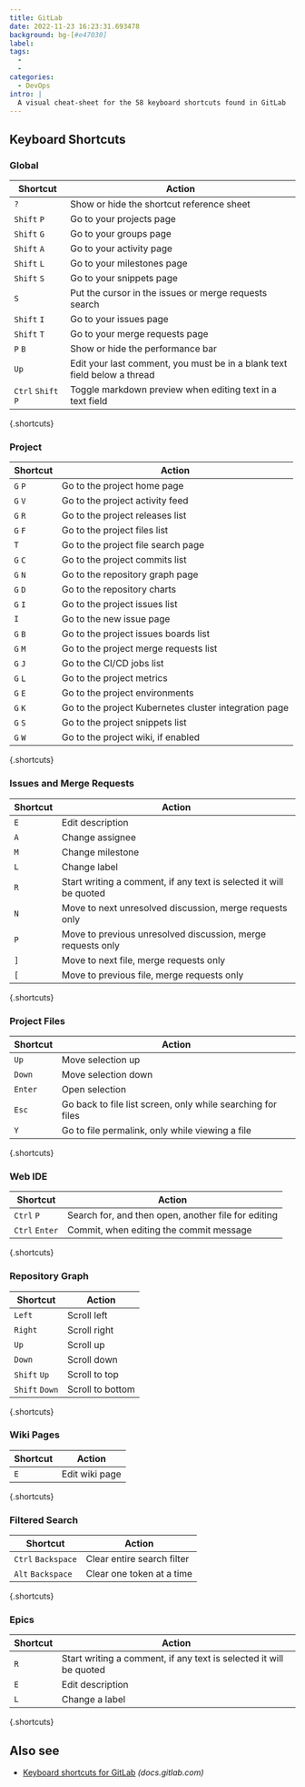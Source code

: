 ```yaml
---
title: GitLab
date: 2022-11-23 16:23:31.693478
background: bg-[#e47030]
label:
tags:
  -
  -
categories:
  - DevOps
intro: |
  A visual cheat-sheet for the 58 keyboard shortcuts found in GitLab
---
```


## Keyboard Shortcuts

### Global

| Shortcut           | Action                                                                   |
| ------------------ | ------------------------------------------------------------------------ |
| `?`                | Show or hide the shortcut reference sheet                                |
| `Shift` `P`        | Go to your projects page                                                 |
| `Shift` `G`        | Go to your groups page                                                   |
| `Shift` `A`        | Go to your activity page                                                 |
| `Shift` `L`        | Go to your milestones page                                               |
| `Shift` `S`        | Go to your snippets page                                                 |
| `S`                | Put the cursor in the issues or merge requests search                    |
| `Shift` `I`        | Go to your issues page                                                   |
| `Shift` `T`        | Go to your merge requests page                                           |
| `P` `B`            | Show or hide the performance bar                                         |
| `Up`               | Edit your last comment, you must be in a blank text field below a thread |
| `Ctrl` `Shift` `P` | Toggle markdown preview when editing text in a text field                |

{.shortcuts}

### Project

| Shortcut | Action                                                |
| -------- | ----------------------------------------------------- |
| `G` `P`  | Go to the project home page                           |
| `G` `V`  | Go to the project activity feed                       |
| `G` `R`  | Go to the project releases list                       |
| `G` `F`  | Go to the project files list                          |
| `T`      | Go to the project file search page                    |
| `G` `C`  | Go to the project commits list                        |
| `G` `N`  | Go to the repository graph page                       |
| `G` `D`  | Go to the repository charts                           |
| `G` `I`  | Go to the project issues list                         |
| `I`      | Go to the new issue page                              |
| `G` `B`  | Go to the project issues boards list                  |
| `G` `M`  | Go to the project merge requests list                 |
| `G` `J`  | Go to the CI/CD jobs list                             |
| `G` `L`  | Go to the project metrics                             |
| `G` `E`  | Go to the project environments                        |
| `G` `K`  | Go to the project Kubernetes cluster integration page |
| `G` `S`  | Go to the project snippets list                       |
| `G` `W`  | Go to the project wiki, if enabled                    |

{.shortcuts}

### Issues and Merge Requests

| Shortcut | Action                                                             |
| -------- | ------------------------------------------------------------------ |
| `E`      | Edit description                                                   |
| `A`      | Change assignee                                                    |
| `M`      | Change milestone                                                   |
| `L`      | Change label                                                       |
| `R`      | Start writing a comment, if any text is selected it will be quoted |
| `N`      | Move to next unresolved discussion, merge requests only            |
| `P`      | Move to previous unresolved discussion, merge requests only        |
| `]`      | Move to next file, merge requests only                             |
| `[`      | Move to previous file, merge requests only                         |

{.shortcuts}

### Project Files

| Shortcut | Action                                                      |
| -------- | ----------------------------------------------------------- |
| `Up`     | Move selection up                                           |
| `Down`   | Move selection down                                         |
| `Enter`  | Open selection                                              |
| `Esc`    | Go back to file list screen, only while searching for files |
| `Y`      | Go to file permalink, only while viewing a file             |

{.shortcuts}

### Web IDE

| Shortcut       | Action                                              |
| -------------- | --------------------------------------------------- |
| `Ctrl` `P`     | Search for, and then open, another file for editing |
| `Ctrl` `Enter` | Commit, when editing the commit message             |

{.shortcuts}

### Repository Graph

| Shortcut       | Action           |
| -------------- | ---------------- |
| `Left`         | Scroll left      |
| `Right`        | Scroll right     |
| `Up`           | Scroll up        |
| `Down`         | Scroll down      |
| `Shift` `Up`   | Scroll to top    |
| `Shift` `Down` | Scroll to bottom |

{.shortcuts}

### Wiki Pages

| Shortcut | Action         |
| -------- | -------------- |
| `E`      | Edit wiki page |

{.shortcuts}

### Filtered Search

| Shortcut           | Action                     |
| ------------------ | -------------------------- |
| `Ctrl` `Backspace` | Clear entire search filter |
| `Alt` `Backspace`  | Clear one token at a time  |

{.shortcuts}

### Epics

| Shortcut | Action                                                             |
| -------- | ------------------------------------------------------------------ |
| `R`      | Start writing a comment, if any text is selected it will be quoted |
| `E`      | Edit description                                                   |
| `L`      | Change a label                                                     |

{.shortcuts}

## Also see

- [Keyboard shortcuts for GitLab](https://docs.gitlab.com/ee/user/shortcuts.html) _(docs.gitlab.com)_
